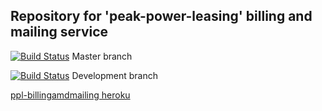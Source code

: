## Repository for 'peak-power-leasing' billing and mailing service


[![Build Status](https://travis-ci.org/ob-vss-ss18/ppl-billingandmailing.svg?branch=master)](https://travis-ci.org/ob-vss-ss18/ppl-billingandmailing) Master branch


[![Build Status](https://travis-ci.org/ob-vss-ss18/ppl-billingandmailing.svg?branch=develop)](https://travis-ci.org/ob-vss-ss18/ppl-billingandmailing) Development branch

[ppl-billingamdmailing heroku](https://ppl-billingandmailing.herokuapp.com/)
